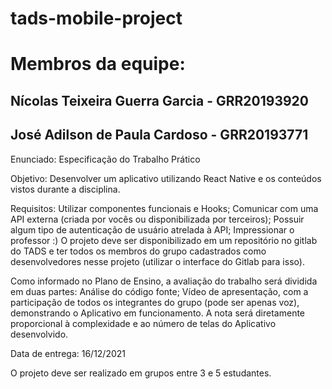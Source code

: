 # tads-mobile-project

# Membros da equipe: 
## Nícolas Teixeira Guerra Garcia - GRR20193920
## José Adilson de Paula Cardoso - GRR20193771

Enunciado:
Especificação do Trabalho Prático

Objetivo: Desenvolver um aplicativo utilizando React Native e os conteúdos vistos durante a disciplina.

Requisitos:
Utilizar componentes funcionais e Hooks;
Comunicar com uma API externa (criada por vocês ou disponibilizada por terceiros);
Possuir algum tipo de autenticação de usuário atrelada à API;
Impressionar o professor :)
O projeto deve ser disponibilizado em um repositório no gitlab do TADS e ter todos os membros do grupo cadastrados como desenvolvedores nesse projeto (utilizar o interface do Gitlab para isso).

Como informado no Plano de Ensino, a avaliação do trabalho será dividida em duas partes:
Análise do código fonte;
Vídeo de apresentação, com a participação de todos os integrantes do grupo (pode ser apenas voz), demonstrando o Aplicativo em funcionamento.
A nota será diretamente proporcional à complexidade e ao número de telas do Aplicativo desenvolvido.

Data de entrega: 16/12/2021

O projeto deve ser realizado em grupos entre 3 e 5 estudantes.

